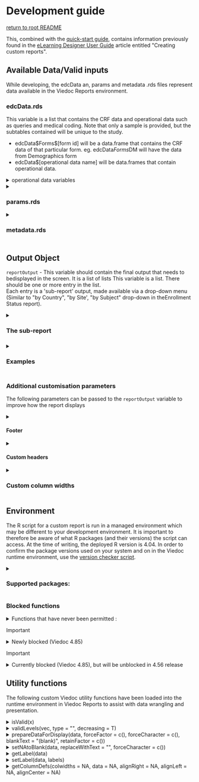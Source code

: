 # Development guide
[return to root README](../README.md)

This, combined with the [quick-start guide](./quick-start.md), contains information previously found in the [eLearning Designer User Guide](https://help.viedoc.net/c/e311e6/) article entitled "Creating custom reports".

## Available Data/Valid inputs
While developing, the edcData an, params and metadata .rds files represent data available in the Viedoc Reports environment.

### edcData.rds
This variable is a list that contains the CRF data and operational data such as queries and medical coding. Note that only a sample is provided, but the subtables contained will be unique to the study.

- edcData\$Forms\$[form id] will be a data.frame that contains the CRF data of that particular form. eg. edcData$Forms$DM will have the data from Demographics form
- edcData\$[operational data name] will be data.frames that contain operational data. 

<details><summary> operational data variables </summary>  

- edcData$EventDates: Contains one record per visit and its corresponding dates for each subject  
- edcData$Queries: Contains one record per query per status along with its status remarks and dates  
- edcData$ReviewStatus: Contains one record per visit and form and has the statuses for DM Review, Clinical Review, Signature, and Lock  
- edcData$SubjectStatus: Contains one record per subject along with the screening, enrollment, withdrawal status  
- edcData$PendingForms: Contains one record per pending form  
- edcData$TimeLapse: Contains one record per form with lapse days(number of days between the event date and the data entry start date)  
- edcData$Items: Contains one record per item with ID, label,datatype, content length and other details.  
- edcData$CodeLists: Contains one record per code text with format name, datatype and code value.  
- edcData$ProcessedQueries: Contains one record per query (processed across the status)  
  - $QueryStudySeqNo  
  - $SiteSeq  
  - $SiteName  
  - $SiteCode  
  - $SubjectSeq  
  - $SubjectId  
  - $EventSeq  
  - $EventId  
  - $EventName  
  - $EventDate  
  - $ActivityId  
  - $ActivityName  
  - $FormId  
  - $FormName  
  - $FormSeq  
  - $SubjectFormSeq  
  - $OriginSubjectFormSeq  
  - $SourceSubjectFormSeq  
  - $ItemId  
  - $ItemName  
  - $QueryItemSeqNo  
  - $RaisedOn  
  - $QueryType  
  - $RangeCheckOID  
  - $QueryText  
  - $PrequeryText: Query text for the prequery raised
  - $UserName: Username for the person who raised the query/ who left the field blank 
  - $QueryResolution
  - $ClosedByDataEdit: Value is 'Yes', if on filtering Queries EDC where a single query can have multiple records, the text 'Query closed due to data edit' is present for any Query State in Query Resolved, Query Rejected, Query Approved, Query Closed.
  - $QueryResolutionHistory
  - $QueryStatus
  - $PrequeryPromoted
  - $PrequeryPromotedBy
  - $PrequeryRaised
  - $PrequeryRaisedBy
  - $PrequeryRejected
  - $PrequeryRejectedBy
  - $PrequeryRemoved
  - $PrequeryRemovedBy
  - $QueryApproved
  - $QueryApprovedBy
  - $QueryClosed
  - $QueryClosedBy
  - $QueryRaised
  - $QueryRaisedBy
  - $QueryRejected
  - $QueryRejectedBy
  - $QueryRemoved
  - $QueryRemovedBy
  - $QueryResolved
  - $QueryResolvedBy
  - $QueryClosed_C
  - $OpenQueryAge: Difference between the Query Raised date and current date for query in 'Query Raised' state
  - $ResolvedQueryAge: Difference between the Query Resolved date and current date for query in 'Query Resolved' state
  - $PrequeryAge: Difference between the Prequery Raised date and current date for prequery in 'Prequery Raised' or 'Prequery Promoted' states
  - $TimeToResolution: Difference between the Query Raised date and Query Resolved/ Query Closed date
  - $TimeToApproval: Difference between the Query Resolved date and Query Approved/ Query Rejected date;
  - $TimeToRelease: Difference between the Prequery Raised date and Prequery Rejected/Removed/Released(Query Raised) date
  - $TimeofQueryCycle: Difference between the Query Raised date and Query Approved/ Query Rejected/ Query Closed date
  - $TimeToRemoval
  - $RaisedMonth
  - $ResolvedMonth
  - $RemovedMonth
  - $LatestActionBy
  - $LatestActionOn
  
</details>

<details><summary><h3> params.rds  </h3></summary>

The params refer to data from Viedoc Administrator, including study, site and user information

- params$dateOfDownload - Contains date and time at which the data waspulled from Viedoc Clinic.
- params$UserDetails\$studyinfo: Contains the studyName and studyType
- params$UserDetails\$studysettings: Contains the study level parameters:
  - $expectedNumberOfScreenedSubjects: Expected number of subjects to be screened
  - $expectedNumberOfEnrolledSubjects: Expected number of subjects to be enrolled 
  - $expectedDateOfCompleteEnrollment: Expected date of 100% enrollment
  - $totalNumberOfStudySites: Total number of sites
  - $totalNumberOfUniqueCountries: Total number of countries
- params$UserDetails\$sites: Contains a data.frame with one record per site and includes the site level parameters:
  - $expectedNumberOfSubjectsScreened: Expected number of subjects to be screened
  - $expectedNumberOfSubjectsEnrolled: Expected number of subjects to be enrolled
  - $maximumNumberOfSubjectsScreened: Maximum number of subjects that can be screened
  
</details>

<details><summary><h3>  metadata.rds <h3/></summary>
The metadata refers to information from Viedoc Designer and is linked to the design version.

- metadata$MDVOIDs: Contains the design versions applied in the study.
- metadat$GlobalVariables: A data.frame that has the information onStudyName, StudyDescription and ProtocolName.  
- metadata$BasicDefinitions: A data.frame that has information on any definitions used in the study(Columns: Definition, OID and Name).  
- metadata$StudyEventRef: Contains the order of a Study Event present across the design versions(Data.frame with columns MDVOID,StudyEventOID, OrderNumber and Mandatory).  
- metadata$StudyEventDef: Contains Study Event Definitions applied across the design versions(Data.frame with columns MDVOID, OID,Name, Repeating, Type and Category).  
- metadata$FormRef: Contains details on the Forms added in an Event across the design versions(Data.frame with columns MDVOID,StudyEventOID and FormOID).  
- metadata$FormDef: Contains Form Definitions applied across the design versions of a study (Data.frame with columns MDVOID, OID,Name, Repeating, Sdv and Hidden).  
- metadata$ItemGroupRef: Contains details of the ItemGroups inside a form across design versions(Data.frame with columns MDVOID,FormOID and ItemGroupOID).    
- metadata$ItemGroupDef: Contains details of ItemGroup definitions applied across design versions(Data.frame with columns MDVOID, OID,Name, Repeating, IsReferenceData, SASDatasetName, Domain, Origin,Purpose and Comment).  
- metadata$ItemRef: Contains details of the Items within anItemGroup(Data.frame with columns MDVOID, ItemGroupOID and ItemOID).  
- metadata$ItemDef: Contains the Item definitions applied across design versions(Data.frame with columns MDVOID, OID, Name, DataType,Length, SignificantDigits, SASFieldName, SDSVarName, Origin,Comment, Question, MeasurementUnitOID, CodeListOID, HtmlType and Sdv).  
- metadata$CodeList: Contains the CodeList information as a dataframe with columns MDVOID, OID, Name, DataType, SASFormatName,CodeListType, CodedValue, DecodedValue, Rank and OrderNumber.  
- metadata$RolesDef: Contains the Roles defined in the study acrossdesign versions and their permissions(Data.frame with columnsMDVOID, OID, Name and Permissions).  
- metadata$SDVSettings: Contains details about the SDVScope setacross design versions as a data.frame with columns MDVOID andSDVScope.  
- metadata$formitems: Contains summarized information of Form andItem information(Data.frame with columns OID, FormOID, FormName,Hidden, ItemGroupOID, ItemOID, Name, DataType, Length,SignificantDigits, SASFieldName, SDSVarName, Origin, Comment,Question, MeasurementUnitOID,  CodeListOID, HtmlType and Sdv).  
</details>

## Output Object

`reportOutput` - This variable should contain the final output that needs to bedisplayed in the screen.  It is a list of lists
This variable is a list. There should be one or more entry in the list.  
Each entry is a 'sub-report' output, made available via a drop-down menu (Similar to "by Country", "by Site', "by Subject" drop-down in theEnrollment Status report).  

<details><summary><h3>  The sub-report  <h3/></summary>
Each subreport item is a named list, where the name is the display name of the subreport, and the list contains the object to be displayed as the first item.  
- if the object is a table, it must be a data.frame() object labelled "data".  
- if the object is a graph, it must be a plot_ly() object labelled "plot".  
The pseudocode below gives an idea of the structure and the data types required, and additional information regarding the optional parameters is provided in the examples.  

```
reportOutput <- list(
"subreport1Name" = list(
    EITHER: "data"=data.frame()
    OR:     "plot=plot_ly(),
    OPTIONAL: footer=list(text = "", displayOnly=FALSE),  
    OPTIONAL: header=list(
                          firstLevel = c('col1-3', 'col1-3', 'col1-3', 'col4'),
                          secondLevel = c('col1', 'col2', 'col3', 'col4'))
    OPTIONAL: columnDefs=getColumnDefs() # see util function below
  ),
"subreport2Name" ...
)

```
</details>

<details><summary><h3>  Examples  <h3/></summary>
An example of a single output: 
  
```R 
reportOutput <- list("Name of output" = list("data" = data.frame()))
```

The "Name of output" will be displayed in the screen via a drop-down menu(incase of more than one entry). On selecting that output, the data.frame in the above entry will be displayed in the screen.
An example of two outputs:

```R 
reportOutput <- list(
                   "Name of first output" = list("data" = data.frame()),
                   "Name of second output" = list("data" = data.frame())
                 )
```

Two outputs (one data frame and another plotly)

```R 
reportOutput <- list(
                  "Name of first output" = list("data" = data.frame()),
                  "Name of second output" = list("plot" = plot_ly())
                )
```



> [!NOTE] 
> The name of the list entry containing the data.frame should be named "data" and the plot should be named "plot", as given in above examples. Custom report supports only plot_ly plots. 
> Please refer to https://plotly.com/r/reference/ for help on plotly plots.

</details>

### Additional customisation parameters

The following parameters can be passed to the  `reportOutput` variable to improve how the report displays

<details><summary><h4> Footer </h4></summary>

A footer to the output table can be included as given in the below example:

```R 
reportOutput <- list("by Country" = list("data" = data.frame(), footer =list(text = "Additional notes to the table", displayOnly = TRUE)))
```

The footer text can include HTML tags. 
eg. `"This footer text <strong>emphasises</strong> a word"` renders like this: "This footer text <strong>emphasises</strong> a word"

`displayOnly` - a logical parameter that affects how the custom report behaves on download.

If `TRUE`, the footer will be displayed, but ignored when the report is downloaded. If `FALSE`, the footer will beincluded in the download.

If "displayOnly" is not mentioned, by default it is considered to be FALSE
For a plot output, if "`displayOnly = FALSE`", then please use plotly `bottommargin` (refer the example code below) to sufficiently display the note in the plot
</details>

<details><summary><h4> Custom headers </h4></summary>

Normally, the data.frame column labels will be used as table header.However, the column labels can be overridden using the header feature asgiven below:

```R 
newHeader <- list(firstLevel = c("Study", "Country", "Site Code", "SiteName", "Subject", "Screened", "Enrolled", "Candidate", "Ongoing","Completed", "Withdrawn"))
reportOutput <- list("by Country" = list("data" = data.frame(), header =newHeader))
```

Two levels of header can be set for a table as given below:
```R
 twoLevelHeader <- list(
   firstLevel = c("Column 1", "Column 2", rep("Covers Columns 3, 4, 5", 3), "Column 6", "Column 7", rep("Covers Columns 8, 9", 2)),
   secondLevel = c("Column 3", "Column 4", "Column 5", "Column 8", "Column 9")
 )
 reportOutput <- list("by Country" = list("data" = data.frame(), header = twoLevelHeader))
```

The above code will render a header as shown below:

```
--------------------------------------------------------------------------------------------------
                    |     Covers Columns 3, 4, 5     |                     | Covers Columns 8, 9 | 
-------------------------------------------------------------------------------------------------
Column 1 | Column 2 | Column 3 | Column 4 | Column 5 | Column 6 | Column7 | Column 8 | Column 9 | 
-------------------------------------------------------------------------------------------------
```

> [!CAUTION]
> If the wrong number of names are provided for the header parameter, it will revert to the labels included in the table.
</details>

<details><summary><h3> Custom column widths </h3></summary>

The column width can be defined for all or selected columns as give below:

```R
outputdata <- data.frame() # Output data

widths <- rep(0, ncol(outputdata)) # set all columns to auto width
widths[2] <- 105 # Set 2nd column to 105 px
widths[5] <- 90 # Set 5th column to 90 px
widths[6:11] <- 60 # Set columns 6 to 11 to 60 px

newcolumnDefs <- getColumnDefs(colwidths = widths)

reportOutput <- list(
  "by Country" = list("data" = outputdata, columnDefs =newcolumnDefs)
  )
```
</details>

## Environment
The R script for a custom report is run in a managed environment which may be different to your development environment. It is important to therefore be aware of what R packages (and their versions) the script can access. At the time of writing, the deployed R version is 4.04.
In order to confirm the package versions used on your system and on in the Viedoc runtime environment, use the [version checker script](../utils/version_checker.R).

<details><summary><h3> Supported packages:</h3></summary>  
- vctrs  <br>
- R6  <br>
- generics  <br>
- glue  <br>
- lifecycle  <br>
- magrittr  <br>
- tibble  <br>
- ellipsis  <br>
- pillar  <br>
- crayon  <br>
- pkgconfig  <br>
- tidyselect  <br>
- purrr  <br>
- Rcpp  <br>
- tidyr  <br>
- dplyr  <br>
- rlang  <br>
- lubridate  <br>
- stringr  <br>
- stringi  <br>
- plotly  <br>
- survival  <br>
- xml2  <br>
</details>

### Blocked functions
<details><summary>  Functions that have never been permitted :</summary>
- system
- system2
- dir.create
- library
- require
- Sys.sleep
- unlink
- file.remove
- file.rename
- tempdir
- detach
- file.copy
- file.create
- file.append
- setwd
</details>  

> [!IMPORTANT]  
> <details><summary> Newly blocked (Viedoc 4.85)</summary>  
> - source  <br>
> - readLine  <br>
> - scan  <br>
> - readChar  <br>
> - readBin  <br>
> - read.table  <br>
> - read.delim  <br>
> - read.delim2  <br>
> - read.csv  <br>
> - read.csv2  <br>
> - pipe  <br>
> - exec  <br>
> - exec_wait  <br>
> - exec_background  <br>
> - exec_internal  <br>
> - ps  <br>
</details>

> [!IMPORTANT]  
> <details><summary> Currently blocked (Viedoc 4.85), but will be unblocked in 4.56 release</summary>  
> - run  <br>
> - process$new  <br>
> - get  <br>
> - do.call  <br>
> - eval  <br>
> - parse  <br>
> - assign  <br>
> - match.fun  <br>
> - call2  <br>
> - evalq  <br>
> - with  <br>
> - getFromNamespac <br>
</details>

## Utility functions
The following custom Viedoc utility functions have been loaded into the runtime environment in Viedoc Reports to assist with data wrangling and presentation.

<details><summary>isValid(x) </summary>  

- purpose: Check whether a value is valid
- input parameters: any
- returns logical: 
  - TRUE: 
    - 1. 
      - is not atomic
    - 2. OR
      - is atomic AND 
      - is not null AND 
      - all is not NA AND 
      - is not character or logical when vector contains no empty strings, ommiting NA
  - FALSE: 
    - 1. 
      - is atomic AND 
      - is null 
    - 2. OR
      - is atomic AND 
      - is not null AND 
      - all is NA 
    - 3. OR
      - is atomic AND 
      - is not null AND 
      - all is not NA AND
      - is character OR Logical AND vector contains no empty strings when omiting NA

</details>

<details><summary>validLevels(vec, type = "", decreasing = T) </summary>  

- Purpose: Get the unique values in a character vector or factor. In case of factor, unique levels are extracted while dropping the levels that are not present in the input
- Input params:
  - vec - the character vector or factor from which the unique values should be extracted
  - type 
     - if type is left blank, the result is sorted alphabetically.
     - if type == 'frequency', the result is sorted based on the frequency of the individual values in the input vector
  - decreasing 
    - if type is blank, this value is ignored. 
    - If type == "frequency", then this value is used to identify the sort order of the frequency
- return object
  - if type == "" & input is a factor, returns levels(vec)[levels(vec) %in% unique(vec)]
  - if type == "" & input is not a factor, returns sort(unique(vec))
  - if type == "frequency", returns names(sort(table(vec)[table(vec)!=0], decreasing = decreasing))
  - else returns character(0)

</details>
<details><summary>prepareDataForDisplay(data, forceFactor = c(), forceCharacter = c(), blankText = "(blank)", retainFactor = c())</summary>  

- purpose: Prepare the data.frame for optimal dislay via the DT package
- input parameters:
  - data - data.frame that should be prepared for display 
  - forceFactor 
    - a character vector of column names that should be forced as factor field.
    - This can be used to force SiteCode into character, without which it would default to numeric.
    - This will help in an optimal filtering feature for the numeric columns (dropdown instead of range filter)
  - forceCharacter - a character vector of column names that should be forced as character field. 
    - Similar usage as forceFactor where there is a need to force a numeric field into character, but not factorize the data
    - If the column is not listed in this parameter, and if the data contains only numeric value, then the column will be rendered as numeric
  - blankText - value provided in this parameter will be used to replace blank values
  - retainFactor 
    - The function will by default reapply factorization for all the factor fields, character fields (that are not part of forceCharacter),a nd fields that are listed in forceFactor. Hence, for fields that should not lose its assigned factor levels should be listed in this field
- output: data.frame (or same as input data object)

</details>
<details><summary>setNAtoBlank(data, replaceWithText = "", forceCharacter = c())</summary>  

- purpose: Remove all NA fields and replace them with blank or substitute text
- input parameters
  - data - input data.frame
  - replaceWithText - Substitute text to be used as replacement for blank values
  - forceCharacter - a characer vector of columns names that should be forced to character type instead of  numeric
- output: data.frame

</details>
<details><summary>getLabel(data)</summary>  

- Purpose: Get the column labels of a data.frame as character vector
- input parameters: 
  - data - input data.frame
- output: character vector

</details>
<details><summary>setLabel(data, labels)</summary>  

- Purpose: Set the column labels of a data.frame
- Input parameters: 
  - data - input data.frame
- labels - a list of column labels. The number of columns in the data and the count of labels provided in this parameter should match
- Output: data.frame

</details>
<details><summary>getColumnDefs(colwidths = NA, data = NA, alignRight = NA, alignLeft = NA, alignCenter = NA)</summary>  

- Purpose: Provide an easy way to define column widths for report outputs. Uses DT package
- Parameters:
  - colwidths - a numeric vector of column widths in pixels. Length of this parameter should match the count of columns in the data for which this will be used.
  -             This parameter is ignored if data is provided
  - data - if data if provided, then the column width is calculated based on the data
  - alignRight - a numeric vector of column numbers that should be right-aligned in display
  - alignLeft - a numeric vector of column numbers that should be left-aligned in display
  - alignCenter - a numeric vector of column numbers that should be center-aligned in display
  - NOTE: While using alignRight, alignLeft, or alignCenter, it is suggested to also include colwidths or data parameter for optimal result
- Output: list of column definitions as described in DT package.

</details>

